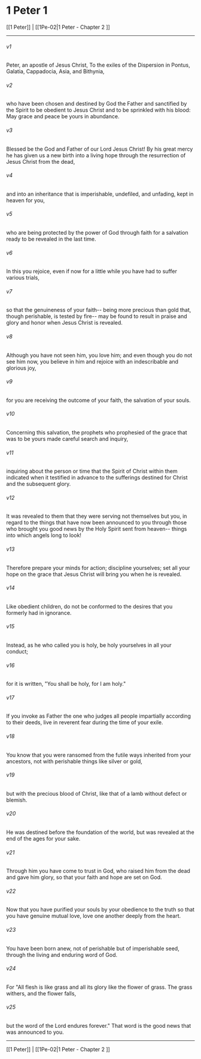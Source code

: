 # 1 Peter 1

[[1 Peter]] | [[1Pe-02|1 Peter - Chapter 2 ]]
***

###### v1
Peter, an apostle of Jesus Christ, To the exiles of the Dispersion in Pontus, Galatia, Cappadocia, Asia, and Bithynia,
###### v2
who have been chosen and destined by God the Father and sanctified by the Spirit to be obedient to Jesus Christ and to be sprinkled with his blood: May grace and peace be yours in abundance.
###### v3
Blessed be the God and Father of our Lord Jesus Christ! By his great mercy he has given us a new birth into a living hope through the resurrection of Jesus Christ from the dead,
###### v4
and into an inheritance that is imperishable, undefiled, and unfading, kept in heaven for you,
###### v5
who are being protected by the power of God through faith for a salvation ready to be revealed in the last time.
###### v6
In this you rejoice, even if now for a little while you have had to suffer various trials,
###### v7
so that the genuineness of your faith-- being more precious than gold that, though perishable, is tested by fire-- may be found to result in praise and glory and honor when Jesus Christ is revealed.
###### v8
Although you have not seen him, you love him; and even though you do not see him now, you believe in him and rejoice with an indescribable and glorious joy,
###### v9
for you are receiving the outcome of your faith, the salvation of your souls.
###### v10
Concerning this salvation, the prophets who prophesied of the grace that was to be yours made careful search and inquiry,
###### v11
inquiring about the person or time that the Spirit of Christ within them indicated when it testified in advance to the sufferings destined for Christ and the subsequent glory.
###### v12
It was revealed to them that they were serving not themselves but you, in regard to the things that have now been announced to you through those who brought you good news by the Holy Spirit sent from heaven-- things into which angels long to look!
###### v13
Therefore prepare your minds for action; discipline yourselves; set all your hope on the grace that Jesus Christ will bring you when he is revealed.
###### v14
Like obedient children, do not be conformed to the desires that you formerly had in ignorance.
###### v15
Instead, as he who called you is holy, be holy yourselves in all your conduct;
###### v16
for it is written, "You shall be holy, for I am holy."
###### v17
If you invoke as Father the one who judges all people impartially according to their deeds, live in reverent fear during the time of your exile.
###### v18
You know that you were ransomed from the futile ways inherited from your ancestors, not with perishable things like silver or gold,
###### v19
but with the precious blood of Christ, like that of a lamb without defect or blemish.
###### v20
He was destined before the foundation of the world, but was revealed at the end of the ages for your sake.
###### v21
Through him you have come to trust in God, who raised him from the dead and gave him glory, so that your faith and hope are set on God.
###### v22
Now that you have purified your souls by your obedience to the truth so that you have genuine mutual love, love one another deeply from the heart.
###### v23
You have been born anew, not of perishable but of imperishable seed, through the living and enduring word of God.
###### v24
For "All flesh is like grass and all its glory like the flower of grass. The grass withers, and the flower falls,
###### v25
but the word of the Lord endures forever." That word is the good news that was announced to you.

***

[[1 Peter]] | [[1Pe-02|1 Peter - Chapter 2 ]]
